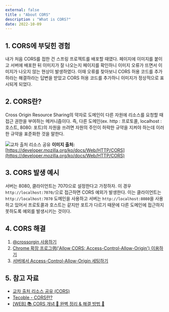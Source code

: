 ```yaml
---
external: false
title : "About CORS"
description : "What is CORS?"
date: 2022-10-09
---
```


## 1. CORS에 부딪힌 경험

내가 처음 CORS를 접한 건 스프링 프로젝트를 배포할 때였다.
페이지에 이미지를 붙이고 서버에 배포한 뒤 이미지가 잘 나오는지 페이지를 확인하니 이미지 오류가 뜨면서 이미지가 나오지 않는 현상이 발생하였다.
이때 오류를 찾아보니 CORS 허용 코드를 추가하라는 해결하라는 답변을 받았고 CORS 허용 코드를 추가하니 이미지가 정상적으로 표시되게 되었다.

## 2. CORS란?

Cross Origin Resource Sharing의 약자로 도메인이 다른 자원에 리소스를 요청할 때 접근 권한을 부여하는 메커니즘이다.
즉, 다른 도메인(ex. http : 프로토콜, localhost : 호스트, 8080: 포트)의 자원을 쓰려면 자원의 주인이 허락한 규약을 지켜야 하는데 이러한 규약을 표준화한 것을 말한다.

![교차 출처 리소스 공유](https://github.com/WoojinJeonkr/WoojinJeonkr.github.io/blob/main/assets/images/post/CORS.png?raw=true)
**이미지 출처:** [https://developer.mozilla.org/ko/docs/Web/HTTP/CORS](https://developer.mozilla.org/ko/docs/Web/HTTP/CORS)

## 3. CORS 발생 예시

서버는 8080, 클라이언트는 7070으로 설정한다고 가정하자.
이 경우 `http://localhost:7070/`으로 접근하면 CORS 예외가 발생한다.
이는 클라이언트는 `http://localhost:7070` 도메인을 사용하고 서버는 `http://localhost:8080`을 사용하고 있어서 프로토콜과 호스트는 같지만 포트가 다르기 때문에 다른 도메인에 접근하지 못하도록 예외를 발생시키는 것이다.

## 4. CORS 해결

1. [@crossorgin 사용하기](https://tecoble.techcourse.co.kr/post/2020-07-18-cors/)
2. [Chrome 확장 프로그램('Allow CORS: Access-Control-Allow-Origin') 이용하기](https://inpa.tistory.com/entry/WEB-%F0%9F%93%9A-CORS-%F0%9F%92%AF-%EC%A0%95%EB%A6%AC-%ED%95%B4%EA%B2%B0-%EB%B0%A9%EB%B2%95-%F0%9F%91%8F#chrome-%ED%99%95%EC%9E%A5-%ED%94%84%EB%A1%9C%EA%B7%B8%EB%9E%A8-%EC%9D%B4%EC%9A%A9)
3. [서버에서 Access-Control-Allow-Origin 세팅하기](https://inpa.tistory.com/entry/WEB-%F0%9F%93%9A-CORS-%F0%9F%92%AF-%EC%A0%95%EB%A6%AC-%ED%95%B4%EA%B2%B0-%EB%B0%A9%EB%B2%95-%F0%9F%91%8F#chrome-%ED%99%95%EC%9E%A5-%ED%94%84%EB%A1%9C%EA%B7%B8%EB%9E%A8-%EC%9D%B4%EC%9A%A9)

## 5. 참고 자료

- [교차 출처 리소스 공유 (CORS)](https://developer.mozilla.org/ko/docs/Web/HTTP/CORS#%EC%9D%B4_%EA%B8%80%EC%9D%80_%EB%88%84%EA%B0%80_%EC%9D%BD%EC%96%B4%EC%95%BC_%ED%95%98%EB%82%98%EC%9A%94)
- [Tecoble - CORS란?](https://tecoble.techcourse.co.kr/post/2020-07-18-cors/)
- [[WEB] 📚 CORS 개념 💯 완벽 정리 & 해결 방법 👏](https://inpa.tistory.com/entry/WEB-%F0%9F%93%9A-CORS-%F0%9F%92%AF-%EC%A0%95%EB%A6%AC-%ED%95%B4%EA%B2%B0-%EB%B0%A9%EB%B2%95-%F0%9F%91%8F#chrome-%ED%99%95%EC%9E%A5-%ED%94%84%EB%A1%9C%EA%B7%B8%EB%9E%A8-%EC%9D%B4%EC%9A%A9)
